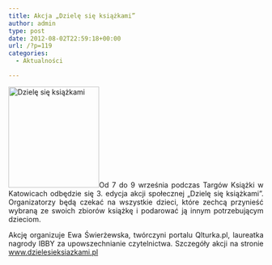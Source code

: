 ```yaml
---
title: Akcja „Dzielę się książkami”
author: admin
type: post
date: 2012-08-02T22:59:18+00:00
url: /?p=119
categories:
  - Aktualności

---
```

<p style="text-align: justify;">
  <a href="http://www.ibby.pl/wp-content/uploads/2013/02/dziele.jpg" rel="lightbox[119]"><img class="alignleft size-medium wp-image-121" alt="Dzielę się książkami" src="http://www.ibby.pl/wp-content/uploads/2013/02/dziele-179x200.jpg" width="179" height="200" srcset="http://www.ibby.pl/wp-content/uploads/2013/02/dziele-179x200.jpg 179w, http://www.ibby.pl/wp-content/uploads/2013/02/dziele-89x100.jpg 89w, http://www.ibby.pl/wp-content/uploads/2013/02/dziele.jpg 500w" sizes="(max-width: 179px) 100vw, 179px" /></a>Od 7 do 9 września podczas Targów Książki w Katowicach odbędzie się 3. edycja akcji społecznej &#8222;Dzielę się książkami&#8221;. Organizatorzy będą czekać na wszystkie dzieci, które zechcą przynieść wybraną ze swoich zbiorów książkę i podarować ją innym potrzebującym dzieciom.
</p>

<p style="text-align: justify;">
  <!--more-->
</p>

<p style="text-align: justify;">
  Akcję organizuje Ewa Świerżewska, twórczyni portalu Qlturka.pl, laureatka nagrody IBBY za upowszechnianie czytelnictwa. Szczegóły akcji na stronie <a href="http://www.dzielesieksiazkami.pl/">www.dzielesieksiazkami.pl</a>
</p>